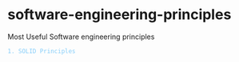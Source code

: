# software-engineering-principles
Most Useful Software engineering principles

<code style="color : lightskyblue">1. SOLID Principles</code>
